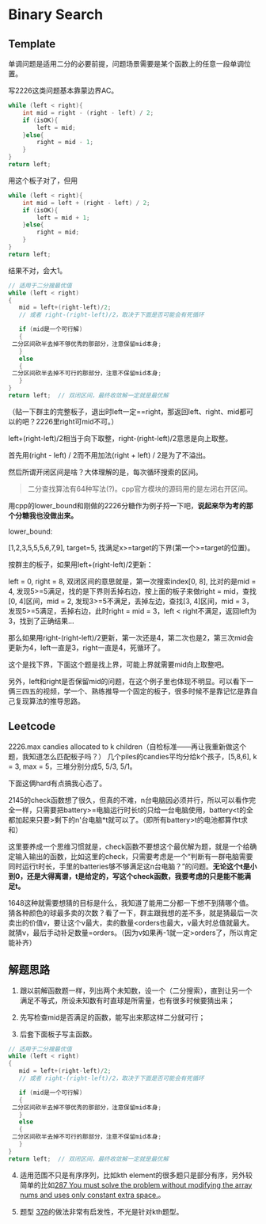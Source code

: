<!-- ex_nolevel -->
# Binary Search
## Template

单调问题是适用二分的必要前提，问题场景需要是某个函数上的任意一段单调位置。

写2226这类问题基本靠蒙边界AC。

```cpp
while (left < right){
    int mid = right - (right - left) / 2;
    if (isOK){
        left = mid;
    }else{
        right = mid - 1;
    }
}
return left;
```

用这个板子对了，但用

```cpp
while (left < right){
    int mid = left + (right - left) / 2;
    if (isOK){
        left = mid + 1;
    }else{
        right = mid;
    }
}
return left;
```

结果不对，会大1。

```cpp
// 适用于二分搜最优值
while (left < right)
{
   mid = left+(right-left)/2; 
   // 或者 right-(right-left)/2，取决于下面是否可能会有死循环

   if (mid是一个可行解) 
   {
 二分区间砍半去掉不够优秀的那部分，注意保留mid本身;
   }
   else
   {
 二分区间砍半去掉不可行的那部分，注意不保留mid本身;
   }
}
return left;  // 双闭区间，最终收敛解一定就是最优解
```

（贴一下群主的完整板子，退出时left一定==right，那返回left、right、mid都可以的吧？2226里right可mid不可。）

left+(right-left)/2相当于向下取整，right-(right-left)/2意思是向上取整。

首先用(right - left) / 2而不用加法(right + left) / 2是为了不溢出。

然后所谓开闭区间是啥？大体理解的是，每次循环搜索的区间。

> 二分查找算法有64种写法(?)。cpp官方模块的源码用的是左闭右开区间。

用cpp的lower_bound和刚做的2226分糖作为例子捋一下吧，**说起来华为考的那个分糖我也没做出来。**

lower_bound:

[1,2,3,5,5,5,6,7,9], target=5, 找满足x>=target的下界(第一个>=target的位置)。

按群主的板子，如果用left+(right-left)/2更新：

left = 0, right = 8, 双闭区间的意思就是，第一次搜索index[0, 8], 比对的是mid = 4, 发现5>=5满足，找的是下界则丢掉右边，按上面的板子来做right = mid，查找[0, 4]区间，mid = 2, 发现3>=5不满足，丢掉左边，查找[3, 4]区间，mid = 3，发现5>=5满足，丢掉右边，此时right = mid = 3，left < right不满足，返回left为3，找到了正确结果...

那么如果用right-(right-left)/2更新，第一次还是4，第二次也是2，第三次mid会更新为4，left一直是3，right一直是4，死循环了。

这个是找下界，下面这个题是找上界，可能上界就需要mid向上取整吧。

另外，left和right是否保留mid的问题，在这个例子里也体现不明显。可以看下一俩三四五的视频，学一个、熟练推导一个固定的板子，很多时候不是靠记忆是靠自己复现算法的推导思路。

## Leetcode

2226.max candies allocated to k children（自检标准——再让我重新做这个题，我知道怎么匹配板子吗？）
几个piles的candies平均分给k个孩子，[5,8,6], k = 3, max = 5，三堆分别分成5, 5/3, 5/1。

下面这俩hard有点搞我心态了。

2145的check函数想了很久，但真的不难，n台电脑因必须并行，所以可以看作完全一样，只需要把battery>=电脑运行时长t的只给一台电脑使用，battery<t的全都加起来只要>剩下的n'台电脑*t就可以了。（即所有battery>t的电池都算作t求和）

这里要养成一个思维习惯就是，check函数不要想这个最优解为题，就是一个给确定输入输出的函数，比如这里的check，只需要考虑是一个“判断有一群电脑需要同时运行t时长，手里的batteries够不够满足这n台电脑？”的问题。**无论这个t是小到0，还是大得离谱，t是给定的，写这个check函数，我要考虑的只是能不能满足t。**

1648这种就需要想猜的目标是什么，我知道了能用二分都一下想不到猜哪个值。猜各种颜色的球最多卖的次数？看了一下，群主跟我想的差不多，就是猜最后一次卖出的价值v，要让这个v最大，卖的数量<orders也最大，v最大时总值就最大。就猜v，最后手动补足数量=orders。（因为v如果再-1就一定>orders了，所以肯定能补齐）

## 解题思路
1. 跟以前解函数题一样，列出两个未知数，设一个（二分搜索），直到让另一个满足不等式，所设未知数有时直球是所需量，也有很多时候要猜出来；

2. 先写检查mid是否满足的函数，能写出来那这样二分就可行；

3. 后套下面板子写主函数。
```cpp
// 适用于二分搜最优值
while (left < right)
{
   mid = left+(right-left)/2; 
   // 或者 right-(right-left)/2，取决于下面是否可能会有死循环

   if (mid是一个可行解) 
   {
 二分区间砍半去掉不够优秀的那部分，注意保留mid本身;
   }
   else
   {
 二分区间砍半去掉不可行的那部分，注意不保留mid本身;
   }
}
return left;  // 双闭区间，最终收敛解一定就是最优解
```
4. 适用范围不只是有序序列，比如kth element的很多题只是部分有序，另外较简单的比如[287 You must solve the problem without modifying the array nums and uses only constant extra space.](https://leetcode.com/problems/find-the-duplicate-number)。

5. 题型
[378](https://leetcode.com/problems/kth-smallest-element-in-a-sorted-matrix)的做法非常有启发性，不光是针对kth题型。